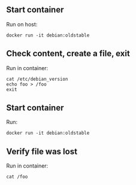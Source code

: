 ## Start container

Run on host:

```shell
docker run -it debian:oldstable
```

## Check content, create a file, exit

Run in container:

```shell
cat /etc/debian_version
echo foo > /foo
exit
```

## Start container

Run:

```shell
docker run -it debian:oldstable
```

## Verify file was lost

Run in container:

```shell
cat /foo
```
